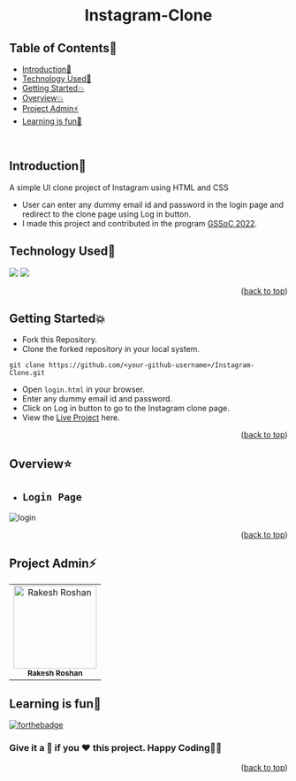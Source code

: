 # <p align="center">Instagram-Clone</p>

<!-- --------------------------------------------------------------------------------------------------------------------------------------------------------- -->

<div id="top"></div>

<h2>Table of Contents🧾</h2>

* [Introduction📌](#introduction)
* [Technology Used🚀](#technology-used)
* [Getting Started💥](#getting-started)
* [Overview💥](#overview)
* [Project Admin⚡](#project-admin)
* [Learning is fun🧡](#learning-is-fun)
<br>

<!-- --------------------------------------------------------------------------------------------------------------------------------------------------------- -->

<h2>Introduction📌</h2>

A simple UI clone project of Instagram using HTML and CSS
- User can enter any dummy email id and password in the login page and redirect to the clone page using Log in button.
- I made this project and contributed in the program [GSSoC 2022](https://gssoc.girlscript.tech/).

<!-- --------------------------------------------------------------------------------------------------------------------------------------------------------- -->

<h2>Technology Used🚀</h2>

<p>
  <a href="https://www.w3schools.com/html/"> <img src="https://img.icons8.com/color/70/000000/html-5--v1.png"/></a>
  <a href="https://www.w3schools.com/css/"> <img src="https://img.icons8.com/color/70/000000/css3.png"/></a>
</p>
<p align="right">(<a href="#top">back to top</a>)</p>

<!-- --------------------------------------------------------------------------------------------------------------------------------------------------------- -->

<h2>Getting Started💥</h2>

- Fork this Repository.
- Clone the forked repository in your local system.
```
git clone https://github.com/<your-github-username>/Instagram-Clone.git
```
- Open `login.html` in your browser.
- Enter any dummy email id and password.
- Click on Log in button to go to the Instagram clone page.
- View the [Live Project](https://rakesh9100.github.io/Instagram-Clone/) here.
<p align="right">(<a href="#top">back to top</a>)</p>

<!-- --------------------------------------------------------------------------------------------------------------------------------------------------------- -->

<h2>Overview⭐</h2>

- ## `Login Page`
![login](https://user-images.githubusercontent.com/73993775/189539300-553b6f23-9fae-4ec8-a7cf-bf4c62743bd9.jpg)
<p align="right">(<a href="#top">back to top</a>)</p>

<!-- --------------------------------------------------------------------------------------------------------------------------------------------------------- -->

<h2>Project Admin⚡</h2>

<table>
<tr>
<td align="center">
<a href="https://github.com/Rakesh9100/"><img src="https://avatars.githubusercontent.com/u/73993775?v=4" height="150px" width="150px" alt="Rakesh Roshan"></a><br><sub><b>Rakesh Roshan</b></sub>
</td>
</tr>
</table>

<!-- --------------------------------------------------------------------------------------------------------------------------------------------------------- -->

<h2>Learning is fun🧡</h2>

[![forthebadge](https://forthebadge.com/images/badges/built-with-love.svg)](https://forthebadge.com)
<h3>Give it a 🌟 if you ❤ this project. Happy Coding👨‍💻</h3>
<p align="right">(<a href="#top">back to top</a>)</p>
